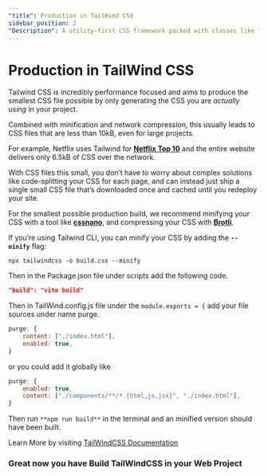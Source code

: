 ```yaml
---
"title": Production in TailWind CSS
sidebar_position: 2
"Description": A utility-first CSS framework packed with classes like flex, pt-4, text-center and rotate-90 that can be composed to build any design, directly in your markup.
---
```


# Production in TailWind CSS

Tailwind CSS is incredibly performance focused and aims to produce the smallest CSS file possible by only generating the CSS you are *actually using* in your project.

Combined with minification and network compression, this usually leads to CSS files that are less than 10kB, even for large projects. 

For example, Netflix uses Tailwind for **[Netflix Top 10](https://top10.netflix.com/)** and the entire website delivers only 6.5kB of CSS over the network.

With CSS files this small, you don’t have to worry about complex solutions like code-splitting your CSS for each page, and can instead just ship a single small CSS file that’s downloaded once and cached until you redeploy your site.

For the smallest possible production build, we recommend minifying your CSS with a tool like **[cssnano](https://cssnano.co/)**, and compressing your CSS with **[Brotli](https://en.wikipedia.org/wiki/Brotli)**.

If you’re using Tailwind CLI, you can minify your CSS by adding the **`--minify`** flag:

```
npx tailwindcss -o build.css --minify
```

Then in the Package.json file under scripts add the following code.

```json
"build": "vite build"
```

Then in TailWind.config.js file under the `module.exports = {` add your file sources under name purge.

```jsx
purge: {
	content: ["./index.html"],
	enabled: true,
}
```

or you could add it globally like 

```jsx
purge: {
	enabled: true,
	content: ["./components/**/*.{html,js,jsx}", "./index.html"],
}
```

Then run `**npm run build**` in the terminal and an minified version should have been built.

Learn More by visiting [TailWindCSS Documentation](https://tailwindcss.com/docs/) 

### **Great now you have Build TailWindCSS in your Web Project**